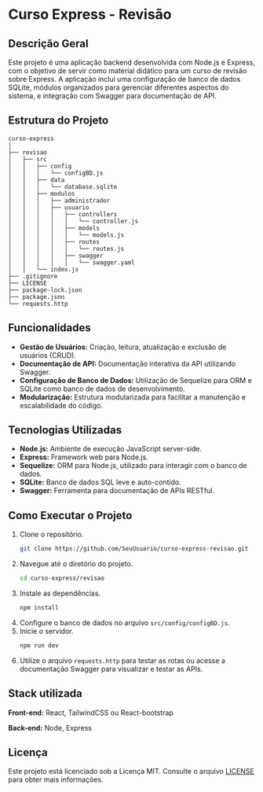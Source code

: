 # Curso Express - Revisão

## Descrição Geral
Este projeto é uma aplicação backend desenvolvida com Node.js e Express, com o objetivo de servir como material didático para um curso de revisão sobre Express. A aplicação inclui uma configuração de banco de dados SQLite, módulos organizados para gerenciar diferentes aspectos do sistema, e integração com Swagger para documentação de API.

## Estrutura do Projeto
```
curso-express
│
├── revisao
│   ├── src
│   │   ├── config
│   │   │   └── configBD.js
│   │   ├── data
│   │   │   └── database.sqlite
│   │   ├── modulos
│   │   │   ├── administrador
│   │   │   ├── usuario
│   │   │   │   ├── controllers
│   │   │   │   │   └── controller.js
│   │   │   │   ├── models
│   │   │   │   │   └── models.js
│   │   │   │   ├── routes
│   │   │   │   │   └── routes.js
│   │   │   │   ├── swagger
│   │   │   │   │   └── swagger.yaml
│   │   └── index.js
├── .gitignore
├── LICENSE
├── package-lock.json
├── package.json
└── requests.http
```

## Funcionalidades
- **Gestão de Usuários:** Criação, leitura, atualização e exclusão de usuários (CRUD).
- **Documentação de API:** Documentação interativa da API utilizando Swagger.
- **Configuração de Banco de Dados:** Utilização de Sequelize para ORM e SQLite como banco de dados de desenvolvimento.
- **Modularização:** Estrutura modularizada para facilitar a manutenção e escalabilidade do código.

## Tecnologias Utilizadas
- **Node.js:** Ambiente de execução JavaScript server-side.
- **Express:** Framework web para Node.js.
- **Sequelize:** ORM para Node.js, utilizado para interagir com o banco de dados.
- **SQLite:** Banco de dados SQL leve e auto-contido.
- **Swagger:** Ferramenta para documentação de APIs RESTful.

## Como Executar o Projeto
1. Clone o repositório.
   ```sh
   git clone https://github.com/SeuUsuario/curso-express-revisao.git
   ```
2. Navegue até o diretório do projeto.
   ```sh
   cd curso-express/revisao
   ```
3. Instale as dependências.
   ```sh
   npm install
   ```
4. Configure o banco de dados no arquivo `src/config/configBD.js`.
5. Inicie o servidor.
   ```sh
   npm run dev
   ```
6. Utilize o arquivo `requests.http` para testar as rotas ou acesse a documentação Swagger para visualizar e testar as APIs.


## Stack utilizada

**Front-end:** React, TailwindCSS ou React-bootstrap

**Back-end:** Node, Express

## Licença
Este projeto está licenciado sob a Licença MIT. Consulte o arquivo [LICENSE](./LICENSE) para obter mais informações.

